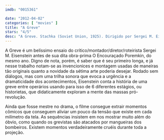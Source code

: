 ```yaml
---
imdb: "0015361"

date: "2012-04-02"
categories: [ "movies" ]
title: "A Greve"
stars: "4/5"
desc: "A Greve. Stachka (Soviet Union, 1925). Dirigido por Sergei M. Eisenstein. Escrito por Grigori Aleksandrov, Sergei M. Eisenstein, Ilya Kravchunovsky, Valerian Pletnev. Com Maksim Shtraukh, Grigori Aleksandrov, Mikhail Gomorov, I. Ivanov, Ivan Klyukvin, Aleksandr Antonov, Yudif Glizer, Anatoliy Kuznetsov, Vera Yanukova."
---
```

A Greve é um belíssimo ensaio do crítico/montador/diretor/roteirista Sergei M. Eisenstein antes de sua dita obra-prima O Encouraçado Poremkin, do mesmo ano. Digno de nota, porém, é saber que é seu primeiro longa, e já nesse trabalho notam-se as invencionices e montagem usadas de maneiras tão originais quanto a novidade da sétima arte poderia desejar. Rodado sem diálogos, mas com uma trilha sonora que evoca a urgência e a dramaticidade dos acontecimentos, Eisenstein conta a história de uma greve entre operários usando para isso de 6 diferentes estágios, ou historietas, que didaticamente exploram a mente das massas pró-revolução.

Ainda que fosse mestre no drama, o filme consegue extrair momentos cômicos que conseguem aliviar um pouco da tensão que existe em cada milímetro da tela. As sequências insistem em nos mostrar muito além do óbvio, como quando os grevistas são atacados por mangueiras dos bombeiros. Existem momentos verdadeiramente cruéis durante toda a projeção.
